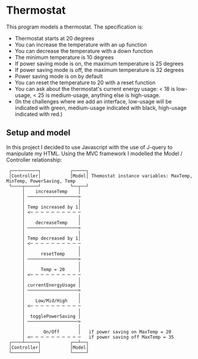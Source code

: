 # Thermostat

This program models a thermostat. The specification is:

- Thermostat starts at 20 degrees
- You can increase the temperature with an up function
- You can decrease the temperature with a down function
- The minimum temperature is 10 degrees
- If power saving mode is on, the maximum temperature is 25 degrees
- If power saving mode is off, the maximum temperature is 32 degrees
- Power saving mode is on by default
- You can reset the temperature to 20 with a reset function
- You can ask about the thermostat's current energy usage: < 18 is low-usage, < 25 is medium-usage, anything else is high-usage.
- (In the challenges where we add an interface, low-usage will be indicated with green, medium-usage indicated with black, high-usage indicated with red.)

## Setup and model

In this project I decided to use Javascript with the use of J-query to manipulate my HTML. Using the MVC framework I modelled the Model / Controller relationship:

     ┌──────────┐           ┌─────┐
     │Controller│           │Model│ Themostat instance variables: MaxTemp, MinTemp, PowerSaving, Temp
     └────┬─────┘           └──┬──┘
          │    increaseTemp    │   
          │ ───────────────────>   
          │                    │   
          │ Temp increased by 1│   
          │ <─ ─ ─ ─ ─ ─ ─ ─ ─ ─   
          │                    │   
          │    decreaseTemp    │   
          │ ───────────────────>   
          │                    │   
          │ Temp decreased by 1│   
          │ <─ ─ ─ ─ ─ ─ ─ ─ ─ ─   
          │                    │   
          │      resetTemp     │   
          │ ───────────────────>   
          │                    │   
          │      Temp = 20     │   
          │ <─ ─ ─ ─ ─ ─ ─ ─ ─ ─   
          │                    │   
          │ currentEnergyUsage │   
          │ ───────────────────>   
          │                    │   
          │    Low/Mid/High    │   
          │ <─ ─ ─ ─ ─ ─ ─ ─ ─ ─   
          │                    │   
          │  togglePowerSaving │   
          │ ───────────────────>   
          │                    │   
          │       On/Off       │   if power saving on MaxTemp = 20
          │ <─ ─ ─ ─ ─ ─ ─ ─ ─ ─   if power saving off MaxTemp = 35
     ┌────┴─────┐           ┌──┴──┐
     │Controller│           │Model│
     └──────────┘           └─────┘
